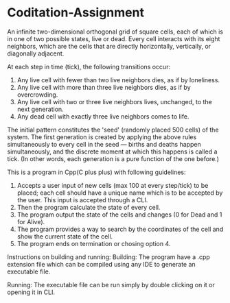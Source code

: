 # Coditation-Assignment
An infinite two-dimensional orthogonal grid of square cells, each of which is in one of two
possible states, live or dead. Every cell interacts with its eight neighbors, which are the cells that are
directly horizontally, vertically, or diagonally adjacent.

At each step in time (tick), the following transitions occur:
1. Any live cell with fewer than two live neighbors dies, as if by loneliness.
2. Any live cell with more than three live neighbors dies, as if by overcrowding.
3. Any live cell with two or three live neighbors lives, unchanged, to the next generation.
4. Any dead cell with exactly three live neighbors comes to life.

The initial pattern constitutes the 'seed' (randomly placed 500 cells) of the system. The first generation is
created by applying the above rules simultaneously to every cell in the seed — births and deaths happen
simultaneously, and the discrete moment at which this happens is called a tick. (In other words, each
generation is a pure function of the one before.)

This is a program in Cpp(C plus plus) with following guidelines:
1. Accepts a user input of new cells (max 100 at every step/tick) to be placed; each cell should have a unique name which is to be accepted by the user. This input is accepted through a CLI.
2. Then the program calculate the state of every cell.
3. The program output the state of the cells and changes (0 for Dead and 1 for Alive).
4. The program provides a way to search by the coordinates of the cell and show the current state of the cell.
5. The program ends on termination or chosing option 4.


Instructions on building and running:
Building:
The program have a .cpp extension file which can be compiled using any IDE to generate an executable file.

Running:
The executable file can be run simply by double clicking on it or opening it in CLI.
